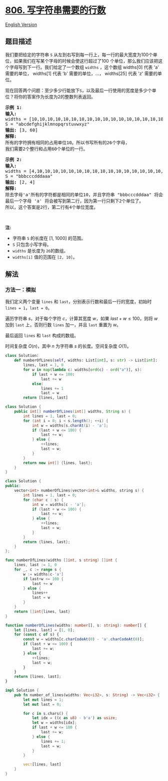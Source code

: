 # [806. 写字符串需要的行数](https://leetcode.cn/problems/number-of-lines-to-write-string)

[English Version](/solution/0800-0899/0806.Number%20of%20Lines%20To%20Write%20String/README_EN.md)

<!-- tags:数组,字符串 -->

<!-- difficulty:简单 -->

## 题目描述

<!-- 这里写题目描述 -->

<p>我们要把给定的字符串 <code>S</code>&nbsp;从左到右写到每一行上，每一行的最大宽度为100个单位，如果我们在写某个字母的时候会使这行超过了100 个单位，那么我们应该把这个字母写到下一行。我们给定了一个数组&nbsp;<code>widths</code>&nbsp;，这个数组&nbsp;widths[0] 代表 &#39;a&#39; 需要的单位，&nbsp;widths[1] 代表 &#39;b&#39; 需要的单位，...，&nbsp;widths[25] 代表 &#39;z&#39; 需要的单位。</p>

<p>现在回答两个问题：至少多少行能放下<code>S</code>，以及最后一行使用的宽度是多少个单位？将你的答案作为长度为2的整数列表返回。</p>

<pre>
<strong>示例 1:</strong>
<strong>输入:</strong> 
widths = [10,10,10,10,10,10,10,10,10,10,10,10,10,10,10,10,10,10,10,10,10,10,10,10,10,10]
S = &quot;abcdefghijklmnopqrstuvwxyz&quot;
<strong>输出:</strong> [3, 60]
<strong>解释: 
</strong>所有的字符拥有相同的占用单位10。所以书写所有的26个字母，
我们需要2个整行和占用60个单位的一行。
</pre>

<pre>
<strong>示例 2:</strong>
<strong>输入:</strong> 
widths = [4,10,10,10,10,10,10,10,10,10,10,10,10,10,10,10,10,10,10,10,10,10,10,10,10,10]
S = &quot;bbbcccdddaaa&quot;
<strong>输出:</strong> [2, 4]
<strong>解释: 
</strong>除去字母&#39;a&#39;所有的字符都是相同的单位10，并且字符串 &quot;bbbcccdddaa&quot; 将会覆盖 9 * 10 + 2 * 4 = 98 个单位.
最后一个字母 &#39;a&#39; 将会被写到第二行，因为第一行只剩下2个单位了。
所以，这个答案是2行，第二行有4个单位宽度。
</pre>

<p>&nbsp;</p>

<p><strong>注:</strong></p>

<ul>
	<li>字符串&nbsp;<code>S</code> 的长度在&nbsp;[1, 1000] 的范围。</li>
	<li><code>S</code> 只包含小写字母。</li>
	<li><code>widths</code> 是长度为&nbsp;<code>26</code>的数组。</li>
	<li><code>widths[i]</code>&nbsp;值的范围在&nbsp;<code>[2, 10]</code>。</li>
</ul>

## 解法

### 方法一：模拟

我们定义两个变量 `lines` 和 `last`，分别表示行数和最后一行的宽度，初始时 `lines = 1`，`last = 0`。

遍历字符串 $s$，对于每个字符 $c$，计算其宽度 $w$，如果 $last + w \leq 100$，则将 $w$ 加到 `last` 上，否则行数 `lines` 加一，并且 `last` 重置为 $w$。

最后返回 `lines` 和 `last` 构成的数组。

时间复杂度 $O(n)$，其中 $n$ 为字符串 $s$ 的长度。空间复杂度 $O(1)$。

<!-- tabs:start -->

```python
class Solution:
    def numberOfLines(self, widths: List[int], s: str) -> List[int]:
        lines, last = 1, 0
        for w in map(lambda c: widths[ord(c) - ord("a")], s):
            if last + w <= 100:
                last += w
            else:
                lines += 1
                last = w
        return [lines, last]
```

```java
class Solution {
    public int[] numberOfLines(int[] widths, String s) {
        int lines = 1, last = 0;
        for (int i = 0; i < s.length(); ++i) {
            int w = widths[s.charAt(i) - 'a'];
            if (last + w <= 100) {
                last += w;
            } else {
                ++lines;
                last = w;
            }
        }
        return new int[] {lines, last};
    }
}
```

```cpp
class Solution {
public:
    vector<int> numberOfLines(vector<int>& widths, string s) {
        int lines = 1, last = 0;
        for (char c : s) {
            int w = widths[c - 'a'];
            if (last + w <= 100) {
                last += w;
            } else {
                ++lines;
                last = w;
            }
        }
        return {lines, last};
    }
};
```

```go
func numberOfLines(widths []int, s string) []int {
	lines, last := 1, 0
	for _, c := range s {
		w := widths[c-'a']
		if last+w <= 100 {
			last += w
		} else {
			lines++
			last = w
		}
	}
	return []int{lines, last}
}
```

```ts
function numberOfLines(widths: number[], s: string): number[] {
    let [lines, last] = [1, 0];
    for (const c of s) {
        const w = widths[c.charCodeAt(0) - 'a'.charCodeAt(0)];
        if (last + w <= 100) {
            last += w;
        } else {
            ++lines;
            last = w;
        }
    }
    return [lines, last];
}
```

```rust
impl Solution {
    pub fn number_of_lines(widths: Vec<i32>, s: String) -> Vec<i32> {
        let mut lines = 1;
        let mut last = 0;

        for c in s.chars() {
            let idx = ((c as u8) - b'a') as usize;
            let w = widths[idx];
            if last + w <= 100 {
                last += w;
            } else {
                lines += 1;
                last = w;
            }
        }

        vec![lines, last]
    }
}
```

<!-- tabs:end -->

<!-- end -->

